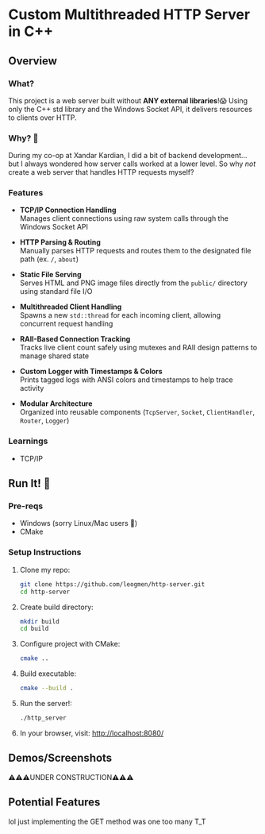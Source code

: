 # Custom Multithreaded HTTP Server in C++

## Overview

### What?
This project is a web server built without **ANY external libraries**!😱 Using only the C++ std library and the Windows Socket API, it delivers resources to clients over HTTP.  

### Why? 🗿
During my co-op at Xandar Kardian, I did a bit of backend development... but I always wondered how server calls worked at a lower level. So why _not_ create a web server that handles HTTP requests myself?

### Features
- **TCP/IP Connection Handling**  
  Manages client connections using raw system calls through the Windows Socket API   
  
- **HTTP Parsing & Routing**  
  Manually parses HTTP requests and routes them to the designated file path (ex. `/`, `about`)   

- **Static File Serving**  
  Serves HTML and PNG image files directly from the `public/` directory using standard file I/O   

- **Multithreaded Client Handling**  
  Spawns a new `std::thread` for each incoming client, allowing concurrent request handling   

- **RAII-Based Connection Tracking**  
  Tracks live client count safely using mutexes and RAII design patterns to manage shared state   

- **Custom Logger with Timestamps & Colors**  
  Prints tagged logs with ANSI colors and timestamps to help trace activity

- **Modular Architecture**  
  Organized into reusable components (`TcpServer`, `Socket`, `ClientHandler`, `Router`, `Logger`)

### Learnings
- TCP/IP

## Run It! 🙏

### Pre-reqs
- Windows (sorry Linux/Mac users 🥀)
- CMake

### Setup Instructions
1. Clone my repo:
   ```bash
   git clone https://github.com/leogmen/http-server.git
   cd http-server
2. Create build directory:
   ```bash
   mkdir build
   cd build
3. Configure project with CMake:
   ```bash
   cmake ..
5. Build executable:
   ```bash
   cmake --build .
6. Run the server!:
   ```bash
   ./http_server
7. In your browser, visit: [http://localhost:8080/](http://localhost:8080/)

## Demos/Screenshots
⚠️⚠️⚠️UNDER CONSTRUCTION⚠️⚠️⚠️

## Potential Features
lol just implementing the GET method was one too many T_T
